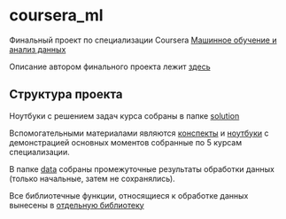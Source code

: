 # coursera_ml
Финальный проект по специализации Coursera [Машинное обучение и анализ данных](https://www.coursera.org/specializations/machine-learning-data-analysis?)

Описание автором финального проекта лежит [здесь](./notes/final_project/project_descr.md)

## Структура проекта 

Ноутбуки с решением задач курса собраны в папке [solution](./solution/)

Вспомогательными материалами являются [конспекты](./notes/) и [ноутбуки](./lib) с демонстрацией основных моментов собранные по 5 курсам специализации.

В папке [data](./data) собраны промежуточные результаты обработки данных (только начальные, затем не сохранялись).

Все библиотечные функции, относящиеся к обработке данных вынесены в [отдельную библиотеку](./src)
